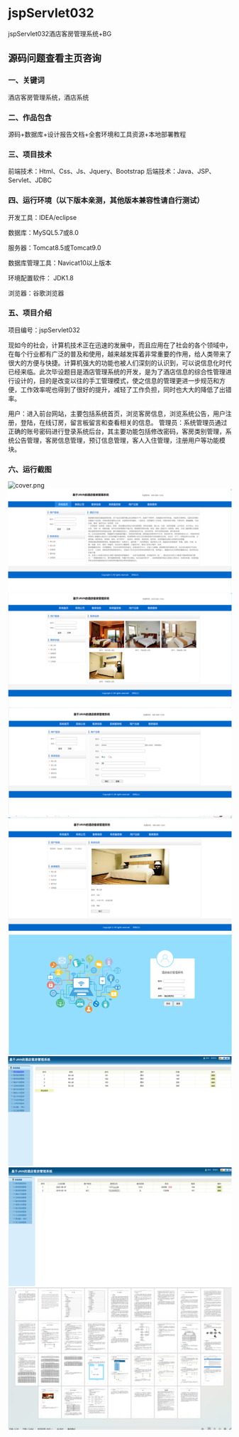 # jspServlet032
jspServlet032酒店客房管理系统+BG
 
## 源码问题查看主页咨询

### 一、关键词

酒店客房管理系统，酒店系统

### 二、作品包含
源码+数据库+设计报告文档+全套环境和工具资源+本地部署教程

### 三、项目技术
前端技术：Html、Css、Js、Jquery、Bootstrap
后端技术：Java、JSP、Servlet、JDBC

### 四、运行环境（以下版本亲测，其他版本兼容性请自行测试）
开发工具：IDEA/eclipse

数据库：MySQL5.7或8.0

服务器：Tomcat8.5或Tomcat9.0

数据库管理工具：Navicat10以上版本

环境配置软件： JDK1.8

浏览器：谷歌浏览器

### 五、项目介绍
项目编号：jspServlet032


现如今的社会，计算机技术正在迅速的发展中，而且应用在了社会的各个领域中，在每个行业都有广泛的普及和使用，越来越发挥着非常重要的作用，给人类带来了很大的方便与快捷。计算机强大的功能也被人们深刻的认识到，可以说信息化时代已经来临。此次毕设题目是酒店管理系统的开发，是为了酒店信息的综合性管理进行设计的，目的是改变以往的手工管理模式，使之信息的管理更进一步规范和方便，工作效率呢也得到了很好的提升，减轻了工作负担，同时也大大的降低了出错率。

用户：进入前台网站，主要包括系统首页，浏览客房信息，浏览系统公告，用户注册，登陆，在线订房，留言板留言和查看相关的信息。
管理员：系统管理员通过正确的账号密码进行登录系统后台，其主要功能包括修改密码，客房类别管理，系统公告管理，客房信息管理，预订信息管理，客人入住管理，注册用户等功能模块。


### 六、运行截图
![cover.png](.cover.png)
![1.png](./1.png)
![2.png](./2.png)
![3.png](./3.png)
![4.png](./4.png)
![5.png](./5.png)
![6.png](./6.png)
![7.png](./7.png)
![8.png](./8.png)
